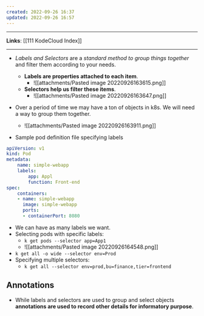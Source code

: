 ```yaml
---
created: 2022-09-26 16:37
updated: 2022-09-26 16:57
---
```

---
**Links**: [[111 KodeCloud Index]]

---
- *Labels and Selectors* are a *standard method to group things together* and filter them according to your needs.
	- **Labels are properties attached to each item**.
		- ![[attachments/Pasted image 20220926163615.png]]
	- **Selectors help us filter these items**.
		- ![[attachments/Pasted image 20220926163647.png]]

- Over a period of time we may have a ton of objects in k8s. We will need a way to group them together.
	- ![[attachments/Pasted image 20220926163911.png]]
- Sample pod definition file specifying labels
```yaml
apiVersion: v1
kind: Pod
metadata:
	name: simple-webapp
	labels:
		app: Appl
		function: Front-end
spec:
	containers:
	- name: simple-webapp
	  image: simple-webapp
	  ports:
	  - containerPort: 8080
```

- We can have as many labels we want.
- Selecting pods with specific labels:
	- `k get pods --selector app=App1`
	- ![[attachments/Pasted image 20220926164548.png]]
- `k get all -o wide --selector env=Prod`
- Specifying multiple selectors:
	- `k get all --selector env=prod,bu=finance,tier=frontend`

## Annotations
- While labels and selectors are used to group and select objects **annotations are used to record other details for informatory purpose**.